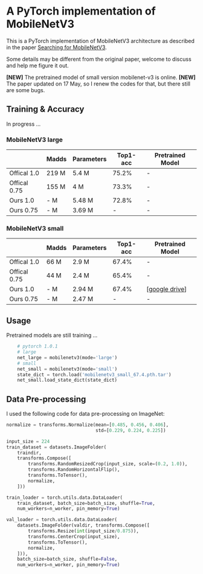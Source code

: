 # A PyTorch implementation of MobileNetV3

This is a PyTorch implementation of MobileNetV3 architecture as described in the paper [Searching for MobileNetV3](https://arxiv.org/pdf/1905.02244.pdf).

Some details may be different from the original paper, welcome to discuss and help me figure it out.

**[NEW]** The pretrained model of small version mobilenet-v3 is online.
**[NEW]** The paper updated on 17 May, so I renew the codes for that, but there still are some bugs.

## Training & Accuracy
In progress ...

### MobileNetV3 large
|              | Madds     | Parameters | Top1-acc  | Pretrained Model                                             |
| -----------  | --------- | ---------- | --------- | ------------------------------------------------------------ |
| Offical 1.0  | 219 M     | 5.4  M     | 75.2%     | -                                                            |
| Offical 0.75 | 155 M     | 4    M     | 73.3%     | -                                                            |
| Ours    1.0  |   - M     | 5.48 M     | 72.8%     | - |
| Ours    0.75 |   - M     | 3.69 M     |  -        | - |

### MobileNetV3 small
|              | Madds     | Parameters | Top1-acc  | Pretrained Model                                             |
| -----------  | --------- | ---------- | --------- | ------------------------------------------------------------ |
| Offical 1.0  | 66  M     | 2.9  M     | 67.4%     | -                                                            |
| Offical 0.75 | 44  M     | 2.4  M     | 65.4%     | -                                                            |
| Ours    1.0  |   - M     | 2.94 M     | 67.4%     |  [[google drive](https://drive.google.com/open?id=1397oUs0VDgZXDn4pqKZPD5NJoDQ-vlZK)] |
| Ours    0.75 |   - M     | 2.47 M     | -         | - |

## Usage
Pretrained models are still training ...
```python
    # pytorch 1.0.1
    # large
    net_large = mobilenetv3(mode='large')
    # small
    net_small = mobilenetv3(mode='small')
    state_dict = torch.load('mobilenetv3_small_67.4.pth.tar')
    net_small.load_state_dict(state_dict)
```

## Data Pre-processing

I used the following code for data pre-processing on ImageNet:

```python
normalize = transforms.Normalize(mean=[0.485, 0.456, 0.406],
                                 std=[0.229, 0.224, 0.225])

input_size = 224
train_dataset = datasets.ImageFolder(
    traindir,
    transforms.Compose([
        transforms.RandomResizedCrop(input_size, scale=(0.2, 1.0)),
        transforms.RandomHorizontalFlip(),
        transforms.ToTensor(),
        normalize,
    ]))

train_loader = torch.utils.data.DataLoader(
    train_dataset, batch_size=batch_size, shuffle=True,
    num_workers=n_worker, pin_memory=True)

val_loader = torch.utils.data.DataLoader(
    datasets.ImageFolder(valdir, transforms.Compose([
        transforms.Resize(int(input_size/0.875)),
        transforms.CenterCrop(input_size),
        transforms.ToTensor(),
        normalize,
    ])),
    batch_size=batch_size, shuffle=False,
    num_workers=n_worker, pin_memory=True)
```

